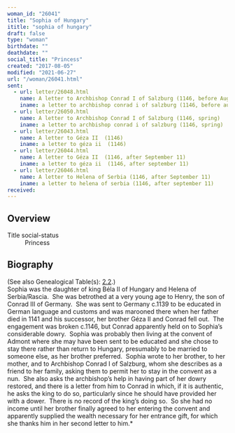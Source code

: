 ```yaml
---
woman_id: "26041"
title: "Sophia of Hungary"
ititle: "sophia of hungary"
draft: false
type: "woman"
birthdate: ""
deathdate: ""
social_title: "Princess"
created: "2017-08-05"
modified: "2021-06-27"
url: "/woman/26041.html"
sent:
  - url: letter/26048.html
    name: A letter to Archbishop Conrad I of Salzburg (1146, before August 20)
    iname: a letter to archbishop conrad i of salzburg (1146, before august 20)
  - url: letter/26050.html
    name: A letter to Archbishop Conrad I of Salzburg (1146, spring)
    iname: a letter to archbishop conrad i of salzburg (1146, spring)
  - url: letter/26043.html
    name: A letter to Géza II  (1146)
    iname: a letter to géza ii  (1146)
  - url: letter/26044.html
    name: A letter to Géza II  (1146, after September 11)
    iname: a letter to géza ii  (1146, after september 11)
  - url: letter/26046.html
    name: A letter to Helena of Serbia (1146, after September 11)
    iname: a letter to helena of serbia (1146, after september 11)
received:
---
```

<h2 class="mt-4">Overview</h2><dt>Title social-status</dt><dd>Princess</dd><h2 class="mt-4">Biography</h2><p>(See also Genealogical Table(s): <a href="/content/genealogy-mieszko#n26041">2.2</a>.)<br>Sophia was the daughter of king Béla II of Hungary and Helena of Serbia/Rascia.&nbsp; She was betrothed at a very young age to Henry, the son of Conrad III of Germany.&nbsp; She was sent to Germany c.1139 to be educated in German language and customs and was marooned there when her father died in 1141 and his successor, her brother Géza II and Conrad fell out.&nbsp; The engagement was broken c.1146, but Conrad apparently held on to Sophia’s considerable dowry.&nbsp; Sophia was probably then living at the convent of Admont where she may have been sent to be educated and she chose to stay there rather than return to Hungary, presumably to be married to someone else, as her brother preferred.&nbsp; Sophia wrote to her brother, to her mother, and to Archbishop Conrad I of Salzburg, whom she describes as a friend to her family, asking them to permit her to stay in the convent as a nun.&nbsp; She also asks the archbishop’s help in having part of her dowry restored, and there is a letter from him to Conrad in which, if it is authentic, he asks the king to do so, particularly since he should have provided her with a dower.&nbsp; There is no record of the king’s doing so.&nbsp; So she had no income until her brother finally agreed to her entering the convent and apparently supplied the wealth necessary for her entrance gift, for which she thanks him in her second letter to him.*</p>
